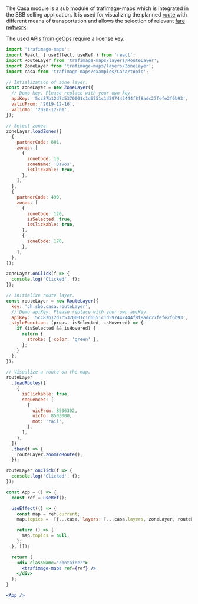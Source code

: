 #

The Casa module is a sub module of trafimage-maps which is integrated in the SBB selling application. It is used for visualizing the planned [route](/docjs.html#routelayer) with different means of transportation and allows the selection of relevant [fare network](/docjs.html#zonelayer).

The used [APIs from geOps](https://developer.geops.io/) require a license key.

```jsx
import 'trafimage-maps';
import React, { useEffect, useRef } from 'react';
import RouteLayer from 'trafimage-maps/layers/RouteLayer';
import ZoneLayer from 'trafimage-maps/layers/ZoneLayer';
import casa from 'trafimage-maps/examples/Casa/topic';

// Intialization of zone layer.
const zoneLayer = new ZoneLayer({
  // Demo key. Please replace with your own key.
  apiKey: '5cc87b12d7c5370001c1d6551c1d597442444f8f8adc27fefe2f6b93',
  validFrom: '2019-12-16',
  validTo: '2020-12-01',
});

// Select zones.
zoneLayer.loadZones([
  {
    partnerCode: 801,
    zones: [
      {
        zoneCode: 10,
        zoneName: 'Davos',
        isClickable: true,
      },
    ],
  },
  {
    partnerCode: 490,
    zones: [
      {
        zoneCode: 120,
        isSelected: true,
        isClickable: true,
      },
      {
        zoneCode: 170,
      },
    ],
  },
]);

zoneLayer.onClick(f => {
  console.log('Clicked', f);
});

// Initialize route layer.
const routeLayer = new RouteLayer({
  key: 'ch.sbb.casa.routeLayer',
  // Demo apiKey. Please replace with your own apiKey.
  apiKey: '5cc87b12d7c5370001c1d6551c1d597442444f8f8adc27fefe2f6b93',
  styleFunction: (props, isSelected, isHovered) => {
    if (isSelected && isHovered) {
      return {
        stroke: { color: 'green' },
      };
    }
  },
});

// Visualize a route on the map.
routeLayer
  .loadRoutes([
    {
      isClickable: true,
      sequences: [
        {
          uicFrom: 8506302,
          uicTo: 8503000,
          mot: 'rail',
        },
      ],
    },
  ])
  .then(f => {
    routeLayer.zoomToRoute();
  });

routeLayer.onClick(f => {
  console.log('Clicked', f);
});

const App = () => {
  const ref = useRef();

  useEffect(() => {
    const map = ref.current;
    map.topics =  [{...casa, layers: [...casa.layers, zoneLayer, routeLayer]}];

    return () => {
      map.topics = null;
    };
  }, []);

  return (
    <div className="container">
      <trafimage-maps ref={ref} />
    </div>
  );
}

<App />

```

